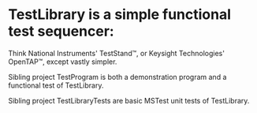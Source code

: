# TestLibrary is a simple functional test sequencer:
  Think National Instruments' TestStand™, or Keysight Technologies' OpenTAP™, except vastly simpler.
  
  Sibling project TestProgram is both a demonstration program and a functional test of TestLibrary.
  
  Sibling project TestLibraryTests are basic MSTest unit tests of TestLibrary.
